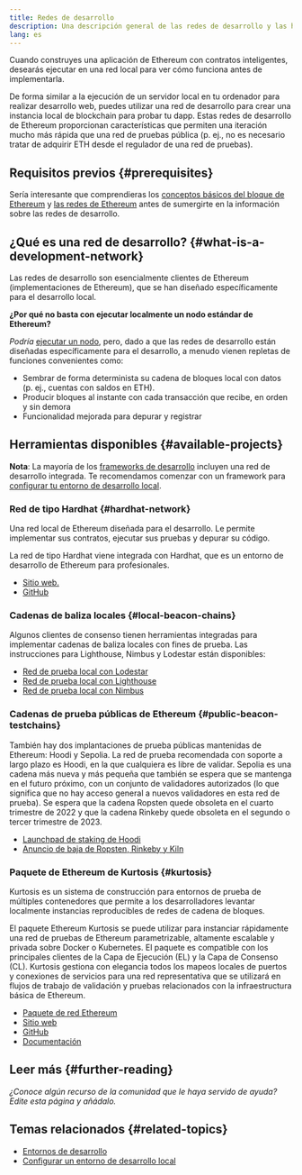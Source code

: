 ```yaml
---
title: Redes de desarrollo
description: Una descripción general de las redes de desarrollo y las herramientas disponibles para ayudar a construir aplicaciones de Ethereum.
lang: es
---
```


Cuando construyes una aplicación de Ethereum con contratos inteligentes, desearás ejecutar en una red local para ver cómo funciona antes de implementarla.

De forma similar a la ejecución de un servidor local en tu ordenador para realizar desarrollo web, puedes utilizar una red de desarrollo para crear una instancia local de blockchain para probar tu dapp. Estas redes de desarrollo de Ethereum proporcionan características que permiten una iteración mucho más rápida que una red de pruebas pública (p. ej., no es necesario tratar de adquirir ETH desde el regulador de una red de pruebas).

## Requisitos previos {#prerequisites}

Sería interesante que comprendieras los [conceptos básicos del bloque de Ethereum](/developers/docs/ethereum-stack/) y [las redes de Ethereum](/developers/docs/networks/) antes de sumergirte en la información sobre las redes de desarrollo.

## ¿Qué es una red de desarrollo? {#what-is-a-development-network}

Las redes de desarrollo son esencialmente clientes de Ethereum (implementaciones de Ethereum), que se han diseñado específicamente para el desarrollo local.

**¿Por qué no basta con ejecutar localmente un nodo estándar de Ethereum?**

_Podría_ [ejecutar un nodo](/developers/docs/nodes-and-clients/#running-your-own-node), pero, dado a que las redes de desarrollo están diseñadas específicamente para el desarrollo, a menudo vienen repletas de funciones convenientes como:

- Sembrar de forma determinista su cadena de bloques local con datos (p. ej., cuentas con saldos en ETH).
- Producir bloques al instante con cada transacción que recibe, en orden y sin demora
- Funcionalidad mejorada para depurar y registrar

## Herramientas disponibles {#available-projects}

**Nota**: La mayoría de los [frameworks de desarrollo](/developers/docs/frameworks/) incluyen una red de desarrollo integrada. Te recomendamos comenzar con un framework para [configurar tu entorno de desarrollo local](/developers/local-environment/).

### Red de tipo Hardhat {#hardhat-network}

Una red local de Ethereum diseñada para el desarrollo. Le permite implementar sus contratos, ejecutar sus pruebas y depurar su código.

La red de tipo Hardhat viene integrada con Hardhat, que es un entorno de desarrollo de Ethereum para profesionales.

- [Sitio web.](https://hardhat.org/)
- [GitHub](https://github.com/nomiclabs/hardhat)

### Cadenas de baliza locales {#local-beacon-chains}

Algunos clientes de consenso tienen herramientas integradas para implementar cadenas de baliza locales con fines de prueba. Las instrucciones para Lighthouse, Nimbus y Lodestar están disponibles:

- [Red de prueba local con Lodestar](https://chainsafe.github.io/lodestar/usage/local/)
- [Red de prueba local con Lighthouse](https://lighthouse-book.sigmaprime.io/setup.html#local-testnets)
- [Red de prueba local con Nimbus](https://github.com/status-im/nimbus-eth1/blob/master/fluffy/docs/local_testnet.md)

### Cadenas de prueba públicas de Ethereum {#public-beacon-testchains}

También hay dos implantaciones de prueba públicas mantenidas de Ethereum: Hoodi y Sepolia. La red de prueba recomendada con soporte a largo plazo es Hoodi, en la que cualquiera es libre de validar. Sepolia es una cadena más nueva y más pequeña que también se espera que se mantenga en el futuro próximo, con un conjunto de validadores autorizados (lo que significa que no hay acceso general a nuevos validadores en esta red de prueba). Se espera que la cadena Ropsten quede obsoleta en el cuarto trimestre de 2022 y que la cadena Rinkeby quede obsoleta en el segundo o tercer trimestre de 2023.

- [Launchpad de staking de Hoodi](https://hoodi.launchpad.ethereum.org/)
- [Anuncio de baja de Ropsten, Rinkeby y Kiln](https://blog.ethereum.org/2022/06/21/testnet-deprecation)

### Paquete de Ethereum de Kurtosis {#kurtosis}

Kurtosis es un sistema de construcción para entornos de prueba de múltiples contenedores que permite a los desarrolladores levantar localmente instancias reproducibles de redes de cadena de bloques.

El paquete Ethereum Kurtosis se puede utilizar para instanciar rápidamente una red de pruebas de Ethereum parametrizable, altamente escalable y privada sobre Docker o Kubernetes. El paquete es compatible con los principales clientes de la Capa de Ejecución (EL) y la Capa de Consenso (CL). Kurtosis gestiona con elegancia todos los mapeos locales de puertos y conexiones de servicios para una red representativa que se utilizará en flujos de trabajo de validación y pruebas relacionados con la infraestructura básica de Ethereum.

- [Paquete de red Ethereum](https://github.com/kurtosis-tech/ethereum-package)
- [Sitio web](https://www.kurtosis.com/)
- [GitHub](https://github.com/kurtosis-tech/kurtosis)
- [Documentación](https://docs.kurtosis.com/)

## Leer más {#further-reading}

_¿Conoce algún recurso de la comunidad que le haya servido de ayuda? Edite esta página y añádalo._

## Temas relacionados {#related-topics}

- [Entornos de desarrollo](/developers/docs/frameworks/)
- [Configurar un entorno de desarrollo local](/developers/local-environment/)
